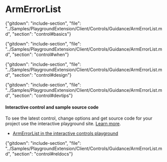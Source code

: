 ﻿# ArmErrorList

{"gitdown": "include-section", "file": "../Samples/PlaygroundExtension/Client/Controls/Guidance/ArmErrorList.md", "section": "control#basics"}

<!-- TODO get an IMAGE to embed here -->

<!-- TODO get an SAMPLE CODE to embed here -->

{"gitdown": "include-section", "file": "../Samples/PlaygroundExtension/Client/Controls/Guidance/ArmErrorList.md", "section": "control#when"}

{"gitdown": "include-section", "file": "../Samples/PlaygroundExtension/Client/Controls/Guidance/ArmErrorList.md", "section": "control#design"}

{"gitdown": "include-section", "file": "../Samples/PlaygroundExtension/Client/Controls/Guidance/ArmErrorList.md", "section": "control#devtips"}

#### Interactive control and sample source code
To see the latest control, change options and get source code for your project use the interactive playground site.  [Learn more](./top-extensions-controls-playground.md).

*  <a href="https://ms.portal.azure.com/?Microsoft_Azure_Playground=true#blade/Microsoft_Azure_Playground/ControlsIndexBlade/ArmErrorList_create_Playground" target="_blank">ArmErrorList in the interactive controls playground</a>

 


{"gitdown": "include-section", "file": "../Samples/PlaygroundExtension/Client/Controls/Guidance/ArmErrorList.md", "section": "control#reldocs"}

